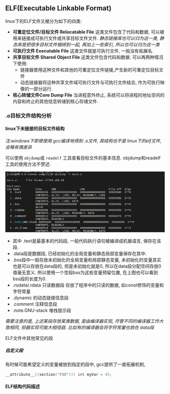 ## ELF(Executable Linkable Format)

linux下的ELF文件又被分为如下的四类:

- **可重定位文件/目标文件 Relocatable File** 这类文件包含了代码和数据, 可以被用来链接成可执行文件或共享目标文件文件. *静态链接库也可以归为这一类, 静态库是把很多目标文件捆绑到一起, 再加上一些索引, 所以也可以归为这一类*
- **可执行文件 Executable File**  这类文件就是可执行文件, 一般没有拓展名.
- **共享目标文件 Shared Object File** 这类文件包含代码和数据. 可以再两种情况下使用:
  - 链接器使用这种文件和其他的可重定位文件链接,产生新的可重定位目标文件
  - 动态链接器将这种共享文件域可执行文件与可执行文件结合, 作为可执行映像的一部分运行.
- **核心转储文件Core Dump File** 当进程意外终止, 系统可以将进程的地址空间的内容和终止的其他信息转储到核心存储文件.



### .o目标文件结构分析

#### linux下未链接的目标文件结构

*注:windows下即使使用 gcc编译地得到 .o文件, 其结构也不是 linux下的elf文件, 会略有偶差异*

可以使用 `objdump`或 `readelf` 工具查看目标文件的基本信息.  objdump和readelf工具的使用方法不赘述.

![image-20240115110324514](./ELF%E6%96%87%E4%BB%B6%E8%A7%A3%E6%9E%90.assets/image-20240115110324514.png) 

- 其中 .text是最基本的代码段, 一般代码执行语句被编译成机器语言, 保存在该段. 
- .data段是数据段, 已经初始化的全局变量和静态局部变量保存在其中.  
- .bss段中一般存放未初始化的全局变量和局部静态变量, 未初始化的变量其实也是可以存放在data段的, 但是未初始化就是0, 所以在data段分配空间存放0值毫无意义. 所以使用一个空段bss为这些变量预留位置, 在上图也可以看到 bss段的长度为0.
- .rodata/.rdata 只读数据段 存放了程序中的只读的数据, 如const修饰的变量和字符常量
- .dynamic  的动态链接信息段
- .comment 注释信息段
- .note.GNU-stack 堆栈提示段

*需要注意的是, 上述某段存放某类数据, 是由编译器实现, 尽管不同的编译器工作大致相同, 但器实现可能大相径庭. 比如有的编译器会将字符常量也放在 data段*

ELF文件中其他常见的段



##### 自定义段

有时候可能希望定义的变量被放到指定的段中, gcc提供了一直拓展机制, 

```c
__attribute__((section("FOO"))) int myVar = 45;
```



#### ELF结构代码描述



